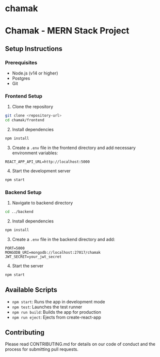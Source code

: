 # chamak

# Chamak - MERN Stack Project

## Setup Instructions

### Prerequisites

- Node.js (v14 or higher)
- Postgres
- Git

### Frontend Setup

1. Clone the repository

```bash
git clone <repository-url>
cd chamak/frontend
```

2. Install dependencies

```bash
npm install
```

3. Create a `.env` file in the frontend directory and add necessary environment variables:

```
REACT_APP_API_URL=http://localhost:5000
```

4. Start the development server

```bash
npm start
```

### Backend Setup

1. Navigate to backend directory

```bash
cd ../backend
```

2. Install dependencies

```bash
npm install
```

3. Create a `.env` file in the backend directory and add:

```
PORT=5000
MONGODB_URI=mongodb://localhost:27017/chamak
JWT_SECRET=your_jwt_secret
```

4. Start the server

```bash
npm start
```

## Available Scripts

- `npm start`: Runs the app in development mode
- `npm test`: Launches the test runner
- `npm run build`: Builds the app for production
- `npm run eject`: Ejects from create-react-app

## Contributing

Please read CONTRIBUTING.md for details on our code of conduct and the process for submitting pull requests.
